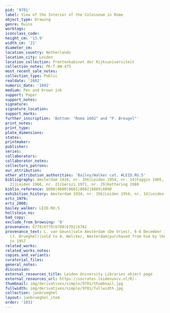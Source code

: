 ```yaml
---
pid: '9701'
label: View of the Interior of the Colosseum in Rome
object_type: Drawing
genre: Ruins
worktags:
iconclass_code:
height_cm: '13.9'
width_cm: '21'
diameter_cm:
location_country: Netherlands
location_city: Leiden
location_collection: Prentenkabinet der Rijksuniversiteit
collection_notes: PK-T-AW-475
most_recent_sale_notes:
collection_type: Public
realdate: '1602'
numeric_date: '1602'
medium: Pen and brown ink
support: Paper
support_notes:
signature:
signature_location:
support_marks:
further_inscription: 'Bottom: "Roma 1602" and "P. Breugel"'
print_notes:
print_type:
plate_dimensions:
states:
printmaker:
publisher:
series:
collaborators:
collaborator_notes:
collectors_patrons:
our_attribution:
other_attribution_authorities: 'Bailey/Walker cat. #LEID.RU.5'
bibliography: Amsterdam 1934, nr. 356|Leiden 1954, nr. 14|Faggin 1965, p. 23, fig.
  21|Leiden 1966, nr. 21|Gerszi 1971, nr. 29|Kettering 1988
biblio_reference: 8888|8600|8601|8602|8889|8890
exhibition_history: Amsterdam 1934, nr. 356|Leiden 1954, nr. 14|Leiden 1966, nr. 21
ertz_1979:
ertz_2008:
bailey_walker: LEID.RU.5
hollstein_no:
bad_copy:
exclude_from_browsing: '0'
provenance: 6778|6779|6780|6781|6782
provenance_text: L. van Geuns|sale Amsterdam (De Vries), 6-8 December 1930, no. 64
  (J. Brueghel)|sold to A. Welcker, Amsterdam|purchased from him by the Print Room
  in 1957
related_works:
related_works_notes:
copies_and_variants:
curatorial_files:
general_notes:
discussion:
external_resources_title: Leiden University Libraries object page
external_resources_url: https://socrates.leidenuniv.nl/R/-
thumbnail: img/derivatives/simple/9701/thumbnail.jpg
fullwidth: img/derivatives/simple/9701/fullwidth.jpg
collection: janbrueghel
layout: janbrueghel_item
order: '1031'
---
```

